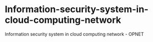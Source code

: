 # Information-security-system-in-cloud-computing-network
Information security system in cloud computing network - OPNET
